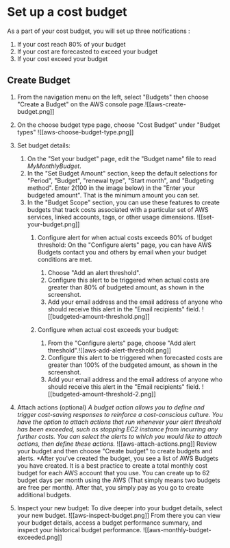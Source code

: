 # Set up a cost budget

As a part of your cost budget, you will set up three notifications :
1. If your cost reach 80% of your budget 
2. If your cost are forecasted to exceed your budget 
3. If your cost exceed your budget

## Create Budget

1. From the navigation menu on the left, select "Budgets" then choose "Create a Budget" on the AWS console page.![[aws-create-budget.png]]
2. On the choose budget type page, choose "Cost Budget" under "Budget types"
   ![[aws-choose-budget-type.png]]
   
3. Set budget details: 
	1. On the "Set your budget" page, edit the "Budget name" file to read *MyMonthlyBudget*.
	2. In the "Set Budget Amount" section, keep the default selections for "Period", "Budget", "renewal type", "Start month", and "Budgeting method". Enter $2 ($100 in the image below) in the "Enter your budgeted amount". That is the minimum amount you can set.
	3. In the "Budget Scope" section, you can use these features to create budgets that track costs associated with a particular set of AWS services, linked accounts, tags, or other usage dimensions. ![[set-your-budget.png]]
		1. Configure alert for when actual costs exceeds 80% of budget threshold: On the "Configure alerts" page, you can have AWS Budgets contact you and others by email when your budget conditions are met. 
			1. Choose "Add an alert threshold".
			2. Configure this alert to be triggered when actual costs are greater than 80% of budgeted amount, as shown in the screenshot. 
			3. Add your email address and the email address of anyone who should receive this alert in the "Email recipients" field.
			![[budgeted-amount-threshold.png]]
			
		 2. Configure when actual cost exceeds your budget: 
			1. From the "Configure alerts" page, choose "Add alert threshold".![[aws-add-alert-threshold.png]]
			2. Configure this alert to be triggered when forecasted costs are greater than 100% of the budgeted amount, as shown in the screenshot.
			3. Add your email address and the email address of anyone who should receive this alert in the "Email recipients" field. 
		       ![[budgeted-amount-threshold-2.png]]
4. Attach actions (optional)
		*A budget action allows you to define and trigger cost-saving responses to reinforce a cost-conscious culture. You have the option to attach actions that run whenever your alert threshold has been exceeded, such as stopping EC2 instance from incurring any further costs. You can select the alerts to which you would like to attach actions, then define these actions.*
	![[aws-attach-actions.png]]
	 Review your budget and then choose "Create budget" to create budgets and alerts.
		*After you've created the budget, you see a list of AWS Budgets you have created. It is a best practice to create a total monthly cost budget for each AWS account that you use.
		You can create up to 62 budget days per month using the AWS (That simply means two budgets are free per month). After that, you simply pay as you go to create additional budgets.
 
 5. Inspect your new budget: To dive deeper into your budget details, select your new budget.
 ![[aws-inspect-budget.png]]
 From there you can view your budget details, access a budget performance summary, and inspect your historical budget performance. 
 ![[aws-monthly-budget-exceeded.png]]
		